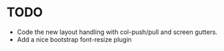 
# TODO

* Code the new layout handling with col-push/pull and screen gutters.
* Add a nice bootstrap font-resize plugin
